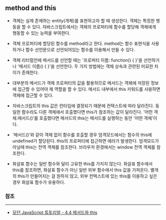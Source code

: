 ## method and this

- 객체는 실제 존재하는 entity(개체)를 표현하고자 할 때 생성한다. 객체는 특정한 행동을 할 수 있다. 자바스크립트에서는 객체의 프로퍼티에 함수를 할당해 객체에게 행동할 수 있는 능력을 부여한다.

- 객체 프로퍼티에 할당된 함수를 method라고 한다. method는 함수 표현식을 사용하거나 함수 선언문으로 선언되어있는 함수를 이용해서 만들 수 있다.

- 객체 리터럴안에 메서드를 선언할 때는 '프로퍼티 이름: function() { }'을 선언하거나 '메서드 이름() { }'을 선언한다.  두 가지 방법에는 객체 상속과 관련된 미묘한 차이가 존재한다.

- 대부분의 메서드가 객체 프로퍼티의 값을 활용하므로 메서드는 객체에 저장된 정보에 접근할 수 있어야 제 역할을 할 수 있다. 메서드 내부에서 this 키워드를 사용하면 객체에 접근할 수 있다.

- 자바스크립트의 this 값은 런타임에 결정되기 때문에 컨텍스트에 따라 달라진다. 동일한 함수라도 다른 객체에서 호출했다면 this가 참조하는 값이 달라진다. '어떤 객체.메서드()'를 호출했다면 메서드의 this는 메서드를 실행하는 동안 '어떤 객체'이다.

- '메서드()'와 같이 객체 없이 함수를 호출할 경우 엄격모드에서는 함수의 this에 undefined가 할당된다. this의 프로퍼티에 접근하면 에러가 발생한다. 엄격모드가 아닐때 this는 전역 객체를 참조한다. 브라우저 환경에서는 window 전역 객체를 참조한다.

- 화살표 함수는 일반 함수와 달리 고유한 this를 가지지 않는다. 화살표 함수에서 this를 참조하면, 화살표 함수가 아닌 일반 외부 함수에서 this 값을 가져온다. 별개의 this가 만들어지는 걸 원하지 않고, 외부 컨텍스트에 있는 this를 이용하고 싶은 경우 화살표 함수가 유용하다.

### 참조
---

- [모던 JavaScript 튜토리얼 - 4.4 메서드와 this](https://ko.javascript.info/object-methods)